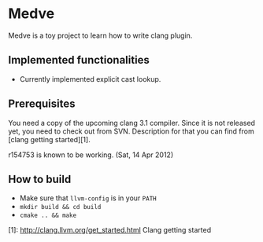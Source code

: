 Medve
=====

Medve is a toy project to learn how to write clang plugin.

Implemented functionalities
---------------------------

* Currently implemented explicit cast lookup.

Prerequisites
-------------

You need a copy of the upcoming clang 3.1 compiler. Since it is not released
yet, you need to check out from SVN. Description for that you can find from
[clang getting started][1].

r154753 is known to be working. (Sat, 14 Apr 2012)

How to build
------------

* Make sure that `llvm-config` is in your `PATH`
* `mkdir build && cd build`
* `cmake .. && make`

[1]: http://clang.llvm.org/get_started.html      Clang getting started

